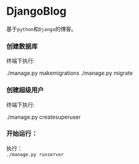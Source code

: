 # DjangoBlog

基于`python`和`Django`的博客。   
### 创建数据库

终端下执行:  

./manage.py makemigrations
./manage.py migrate  
### 创建超级用户

终端下执行:  

./manage.py createsuperuser
### 开始运行：
执行：  
`./manage.py runserver`

